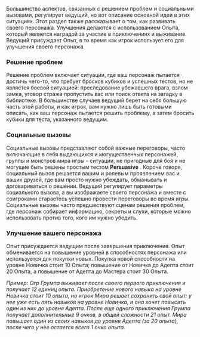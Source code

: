 Большинство аспектов, связанных с решением проблем и социальными вызовами, регулирует ведущий, но вот описание основной идеи в этих ситуациях. Этот раздел также рассказывает о том, как развивать своего персонажа. Улучшения делаются с использованием Опыта, который является наградой за участие в приключениях и выживание. Ведущий присуждает Опыт, в то время как игрок использует его для улучшения своего персонажа.

### Решение проблем

Решение проблем включает ситуации, где ваш персонаж пытается достичь чего-то, что требует бросков кубиков и успешных тестов, но не является боевой ситуацией: преследование убежавшего врага, взлом замка, уговор стража пропустить вас или поиск ответа на загадку в библиотеке. В большинстве случаев ведущий берет на себя большую часть этой работы, и как игрок, вам нужно лишь быть готовыми описать, как ваш персонаж пытается решить проблему, а затем бросить кубики для теста, указанного ведущим.

### Социальные вызовы

Социальные вызовы представляют собой важные переговоры, часто включающие в себя выдающихся и могущественных персонажей, группы и монстров мира игры - ситуации, не пригодные для боя и не могущие быть решены простым тестом **Persuasive** . Короче говоря, социальный вызов решается вашим и ролевым проявлением вас и ваших друзей, где вам просто нужно убеждать, обманывать и договариваться о решении. Ведущий регулирует параметры социального вызова, а вы изображаете своего персонажа и вместе с соигроками стараетесь успешно провести переговоры во время игры. Социальные вызовы часто предшествуют сценам решения проблем, где персонаж собирает информацию, секреты и слухи, которые можно использовать против того, кого им нужно убедить.

### Улучшение вашего персонажа

Опыт присуждается ведущим после завершения приключения. Опыт обменивается на повышение уровней в способностях персонажа или используется для покупки новых. Покупка новой способности на уровне Новичка стоит 10 Опыта; повышение от Новичка до Адепта стоит 20 Опыта, а повышение от Адепта до Мастера стоит 30 Опыта.

*Пример: Огр Грумпа выживает после своего первого приключения и получает 12 единиц опыта. Приобретение нового навыка на уровне Новичка стоит 10 опыта, но игрок Мира решает сохранить свой опыт: у нее уже есть пять навыков на уровне Новичка, и она хочет повысить один из них до уровня Адепта. После еще одного приключения Грумпа получает дополнительные 9 очков, в общей сложности 21 опыт. Мира повышает один из своих навыков до уровня Адепта (за 20 опыта), после чего у нее остается всего 1 очко опыта.*